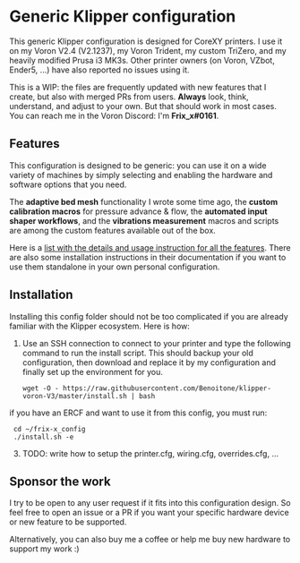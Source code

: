 # Generic Klipper configuration

This generic Klipper configuration is designed for CoreXY printers. I use it on my Voron V2.4 (V2.1237), my Voron Trident, my custom TriZero, and my heavily modified Prusa i3 MK3s. Other printer owners (on Voron, VZbot, Ender5, ...) have also reported no issues using it.

This is a WIP: the files are frequently updated with new features that I create, but also with merged PRs from users. **Always** look, think, understand, and adjust to your own. But that should work in most cases. You can reach me in the Voron Discord: I'm **Frix_x#0161**.


## Features

This configuration is designed to be generic: you can use it on a wide variety of machines by simply selecting and enabling the hardware and software options that you need.

The **adaptive bed mesh** functionality I wrote some time ago, the **custom calibration macros** for pressure advance & flow, the **automated input shaper workflows**, and the **vibrations measurement** macros and scripts are among the custom features available out of the box.

Here is a [list with the details and usage instruction for all the features](./docs/features.md). There are also some installation instructions in their documentation if you want to use them standalone in your own personal configuration.


## Installation

Installing this config folder should not be too complicated if you are already familiar with the Klipper ecosystem. Here is how:
  1. Use an SSH connection to connect to your printer and type the following command to run the install script. This should backup your old configuration, then download and replace it by my configuration and finally set up the environment for you.

     ```
     wget -O - https://raw.githubusercontent.com/Benoitone/klipper-voron-V3/master/install.sh | bash
     ```

  if you have an ERCF and want to use it from this config, you must run:


     cd ~/frix-x_config
     ./install.sh -e


  3. TODO: write how to setup the printer.cfg, wiring.cfg, overrides.cfg, ...


## Sponsor the work

I try to be open to any user request if it fits into this configuration design. So feel free to open an issue or a PR if you want your specific hardware device or new feature to be supported.

Alternatively, you can also buy me a coffee or help me buy new hardware to support my work :)